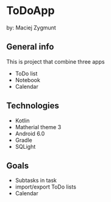 # ToDoApp
by: Maciej Zygmunt
## General info
This is project that combine three apps
* ToDo list
* Notebook
* Calendar
## Technologies
* Kotlin
* Matherial theme 3
* Android 6.0
* Gradle
* SQLight
## Goals
* Subtasks in task
* import/export ToDo lists
* Calendar
